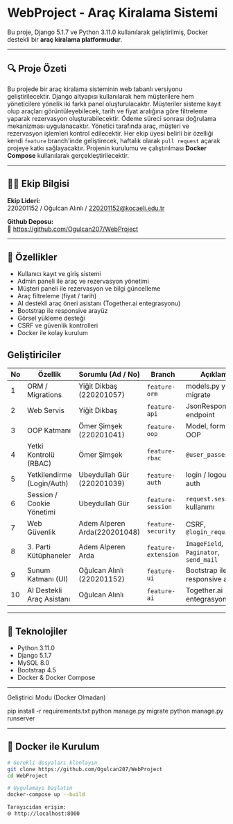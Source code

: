 # WebProject - Araç Kiralama Sistemi

Bu proje, Django 5.1.7 ve Python 3.11.0 kullanılarak geliştirilmiş, Docker destekli bir **araç kiralama platformudur**.

---

## 🔍 Proje Özeti

Bu projede bir araç kiralama sisteminin web tabanlı versiyonu geliştirilecektir. Django altyapısı kullanılarak hem müşterilere hem yöneticilere yönelik iki farklı panel oluşturulacaktır. Müşteriler sisteme kayıt olup araçları görüntüleyebilecek, tarih ve fiyat aralığına göre filtreleme yaparak rezervasyon oluşturabilecektir. Ödeme süreci sonrası doğrulama mekanizması uygulanacaktır. Yönetici tarafında araç, müşteri ve rezervasyon işlemleri kontrol edilecektir. Her ekip üyesi belirli bir özelliği kendi `feature` branch'inde geliştirecek, haftalık olarak `pull request` açarak projeye katkı sağlayacaktır. Projenin kurulumu ve çalıştırılması **Docker Compose** kullanılarak gerçekleştirilecektir.

---

## 🧑‍💻 Ekip Bilgisi

**Ekip Lideri:**  
220201152 / Oğulcan Alınlı / 220201152@kocaeli.edu.tr

**Github Deposu:**  
🔗 https://github.com/Ogulcan207/WebProject

---

## 🚀 Özellikler

- Kullanıcı kayıt ve giriş sistemi
- Admin paneli ile araç ve rezervasyon yönetimi
- Müşteri paneli ile rezervasyon ve bilgi güncelleme
- Araç filtreleme (fiyat / tarih)
- AI destekli araç öneri asistanı (Together.ai entegrasyonu)
- Bootstrap ile responsive arayüz
- Görsel yükleme desteği
- CSRF ve güvenlik kontrolleri
- Docker ile kolay kurulum

## Geliştiriciler

| No | Özellik                    | Sorumlu (Ad / No)          | Branch              | Açıklama                               |
| -- | -------------------------- | -------------------------- | ------------------- | -------------------------------------- |
| 1  | ORM / Migrations           | Yiğit Dikbaş (220201057)   | `feature-orm`       | models.py yapısı, migrate              |
| 2  | Web Servis                 | Yiğit Dikbaş               | `feature-api`       | JsonResponse + endpoint                |
| 3  | OOP Katmanı                | Ömer Şimşek (220201041)    | `feature-oop`       | Model, form, view OOP                  |
| 4  | Yetki Kontrolü (RBAC)      | Ömer Şimşek                | `feature-rbac`      | `@user_passes_test`                    |
| 5  | Yetkilendirme (Login/Auth) | Ubeydullah Gür (220201039) | `feature-auth`      | login / logout / auth                  |
| 6  | Session / Cookie Yönetimi  | Ubeydullah Gür             | `feature-session`   | `request.session` kullanımı            |
| 7  | Web Güvenlik               | Adem Alperen Arda(220201048)| `feature-security` | CSRF, `@login_required`                |
| 8  | 3. Parti Kütüphaneler      | Adem Alperen Arda          | `feature-extension` | `ImageField`, `Paginator`, `send_mail` |
| 9  | Sunum Katmanı (UI)         | Oğulcan Alınlı (220201152) | `feature-ui`        | Bootstrap ile responsive arayüz        |
| 10 | AI Destekli Araç Asistanı  | Oğulcan Alınlı             | `feature-ai`        | Together.ai entegrasyonu               |

---

## 🔧 Teknolojiler

- Python 3.11.0
- Django 5.1.7
- MySQL 8.0
- Bootstrap 4.5
- Docker & Docker Compose

---

Geliştirici Modu (Docker Olmadan)

pip install -r requirements.txt
python manage.py migrate
python manage.py runserver

---

## 🐳 Docker ile Kurulum

```bash
# Gerekli dosyaları klonlayın
git clone https://github.com/Ogulcan207/WebProject
cd WebProject

# Uygulamayı başlatın
docker-compose up --build

Tarayıcıdan erişim:
🌐 http://localhost:8000
